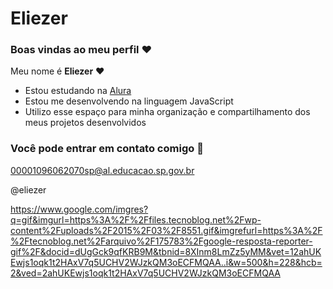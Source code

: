 # Eliezer

### Boas vindas ao meu perfil ❤

Meu nome é **Eliezer** ❤

- Estou estudando na [Alura](https://www.alura.com.br)
- Estou me desenvolvendo na linguagem JavaScript
- Utilizo esse espaço para minha organização e compartilhamento dos meus projetos desenvolvidos

### Você pode entrar em contato comigo 📢
00001096062070sp@al.educacao.sp.gov.br

@eliezer

https://www.google.com/imgres?q=gif&imgurl=https%3A%2F%2Ffiles.tecnoblog.net%2Fwp-content%2Fuploads%2F2015%2F03%2F8551.gif&imgrefurl=https%3A%2F%2Ftecnoblog.net%2Farquivo%2F175783%2Fgoogle-resposta-reporter-gif%2F&docid=dUgGck9qfKRB9M&tbnid=8XInm8LmZz5yMM&vet=12ahUKEwjs1oqk1t2HAxV7q5UCHV2WJzkQM3oECFMQAA..i&w=500&h=228&hcb=2&ved=2ahUKEwjs1oqk1t2HAxV7q5UCHV2WJzkQM3oECFMQAA
